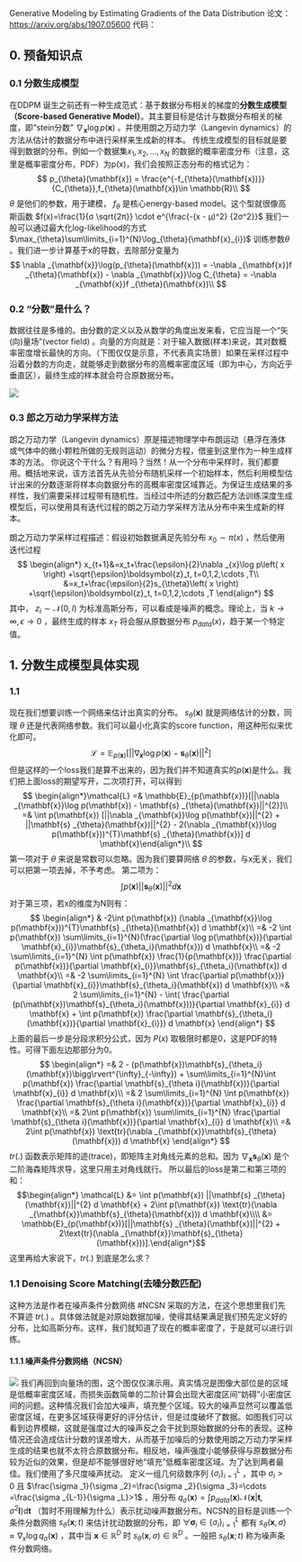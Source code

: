 Generative Modeling by Estimating Gradients of the Data Distribution
论文：https://arxiv.org/abs/1907.05600
代码：
## 0. 预备知识点
### 0.1 分数生成模型
在DDPM 诞生之前还有一种生成范式：基于数据分布相关的梯度的**分数生成模型（Score-based Generative Model）**。其主要目标是估计与数据分布相关的梯度，即“stein分数” $\nabla _{\mathbf{x}}\log p(\mathbf{x})$ 。并使用朗之万动力学（Langevin dynamics）的方法从估计的数据分布中进行采样来生成新的样本。
传统生成模型的目标就是要得到数据的分布。例如一个数据集${x_1, x_2, ..., x_N}$ 的数据的概率密度分布（注意，这里是概率密度分布，PDF）为p(x)，我们会按照正态分布的格式记为：
$$
p_{\theta}(\mathbf{x}) = \frac{e^{-f_{\theta}(\mathbf{x})}}{C_{\theta}},f_{\theta}(\mathbf{x})\in \mathbb{R}\\
$$
$\theta$ 是他们的参数，用于建模， $f_{\theta}$ 是核心energy-based model。这个型就很像高斯函数 $f(x)=\frac{1}{σ \sqrt{2π}} \cdot e^{\frac{-(x - μ)^2} {2σ^2}}$
我们一般可以通过最大化log-likelihood的方式 $\max_{\theta}\sum\limits_{i=1}^{N}\log_{\theta}(\mathbf{x}_{i})$ 训练参数$\theta$ 。我们进一步计算基于x的导数，去除部分变量为 
$$
\nabla _{\mathbf{x}}\log(p_{\theta}(\mathbf{x})) = -\nabla _{\mathbf{x}}f _{\theta}(\mathbf{x}) - \nabla _{\mathbf{x}}\log C_{\theta} = -\nabla _{\mathbf{x}}f _{\theta}(\mathbf{x})\\
$$
### 0.2 “分数”是什么？

数据往往是多维的。由分数的定义以及从数学的角度出发来看，它应当是一个“矢(向)量场”(vector field) 。向量的方向就是：对于输入数据(样本)来说，其对数概率密度增长最快的方向。（下图仅仅是示意，不代表真实场景）如果在采样过程中沿着分数的方向走，就能够走到数据分布的高概率密度区域（即为中心，方向近乎垂直区），最终生成的样本就会符合原数据分布。

![](images/分数.gif)

### 0.3  郎之万动力学采样方法

朗之万动力学（Langevin dynamics）原是描述物理学中布朗运动（悬浮在液体或气体中的微小颗粒所做的无规则运动）的微分方程，借鉴到这里作为一种生成样本的方法。
你说这个干什么？有用吗？当然！从一个分布中采样时，我们都要用。概括地来说，该方法首先从先验分布随机采样一个初始样本，然后利用模型估计出来的分数逐渐将样本向数据分布的高概率密度区域靠近。为保证生成结果的多样性，我们需要采样过程带有随机性。当经过中所述的分数匹配方法训练深度生成模型后，可以使用具有迭代过程的朗之万动力学采样方法从分布中来生成新的样本。

朗之万动力学采样过程描述：假设初始数据满足先验分布 $x_0 \sim \pi(x)$ ，然后使用迭代过程
$$
\begin{align*}
x_{t+1}&=x_t+\frac{\epsilon}{2}\nabla _{x}\log  p\left( x \right) +\sqrt{\epsilon}\boldsymbol{z}_t, t=0,1,2,\cdots ,T\\
&=x_t+\frac{\epsilon}{2}s_{\theta}\left( x \right) +\sqrt{\epsilon}\boldsymbol{z}_t, t=0,1,2,\cdots ,T
\end{align*}
$$
其中， $z_i \sim \mathcal{N}(0,I)$ 为标准高斯分布，可以看成是噪声的概念。理论上，当 $k \rightarrow \infty, \epsilon \rightarrow 0$ ，最终生成的样本 $x_T$ 将会服从原数据分布 $p_{data}(x)$，趋于某一个特定值。


## 1. 分数生成模型具体实现
### 1.1 
现在我们想要训练一个网络来估计出真实的分布。 $s_\theta(\mathbf{x})$ 就是网络估计的分数，同理 $\theta$ 还是代表网络参数。我们可以最小化真实的score function，用这种形似来优化即可。
$$\mathcal{L} = \mathbb{E}_{p(\mathbf{x})}[||\nabla _{\mathbf{x}}\log p(\mathbf{x}) - \mathbf{s} _{\theta}(\mathbf{x})||^{2}]$$
但是这样的一个loss我们是算不出来的，因为我们并不知道真实的$p(\mathbf{x})$是什么。我们把上面loss的期望写开，二次项打开，可以得到
$$
\begin{align*}\mathcal{L} =& \mathbb{E}_{p(\mathbf{x})}[||\nabla _{\mathbf{x}}\log p(\mathbf{x}) - \mathbf{s} _{\theta}(\mathbf{x})||^{2}]\\
=& \int p(\mathbf{x}) [||\nabla _{\mathbf{x}}\log p(\mathbf{x})||^{2} + ||\mathbf{s} _{\theta}(\mathbf{x})||^{2} - 2(\nabla _{\mathbf{x}}\log p(\mathbf{x}))^{T}\mathbf{s} _{\theta}(\mathbf{x})] d \mathbf{x}\end{align*}\\
$$
第一项对于 $\theta$ 来说是常数可以忽略。因为我们要算网络 $\theta$ 的参数，与x无关，我们可以把第一项去掉，不予考虑。
第二项为：
$$\int p(\mathbf{x}) ||\mathbf{s} _{\theta}(\mathbf{x})||^{2} d \mathbf{x}$$
对于第三项，若x的维度为N则有：
$$
\begin{align*}
& -2\int p(\mathbf{x}) (\nabla _{\mathbf{x}}\log p(\mathbf{x}))^{T}\mathbf{s} _{\theta}(\mathbf{x}) d \mathbf{x}\\ 
=& -2 \int p(\mathbf{x}) \sum\limits_{i=1}^{N}(\frac{\partial \log p(\mathbf{x})}{\partial \mathbf{x}_{i}}\mathbf{s}_{\theta_i}(\mathbf{x})) d \mathbf{x}\\ 
=& -2 \sum\limits_{i=1}^{N} \int p(\mathbf{x}) \frac{1}{p(\mathbf{x})} \frac{\partial p(\mathbf{x})}{\partial \mathbf{x}_{i}}\mathbf{s}_{\theta_i}(\mathbf{x}) d \mathbf{x}\\ 
=& -2 \sum\limits_{i=1}^{N} \int \frac{\partial p(\mathbf{x})}{\partial \mathbf{x}_{i}}\mathbf{s}_{\theta_i}(\mathbf{x}) d \mathbf{x}\\ 
=& 2 \sum\limits_{i=1}^{N} - \int( \frac{\partial (p(\mathbf{x})\mathbf{s}_{\theta_i}(\mathbf{x}))}{\partial \mathbf{x}_{i}} d \mathbf{x} + \int p(\mathbf{x}) \frac{\partial \mathbf{s}_{\theta_i}(\mathbf{x})}{\partial \mathbf{x}_{i}}) d \mathbf{x}
\end{align*}
$$
上面的最后一步是分段求积分公式，因为 $P(x)$ 取极限时都是0，这是PDF的特性。可得下面左边那部分为0。
$$
\begin{align*}
=& 2 - (p(\mathbf{x})\mathbf{s}_{\theta_i}(\mathbf{x})\bigg\rvert^{\infty}_{-\infty}) + \sum\limits_{i=1}^{N}\int p(\mathbf{x}) \frac{\partial \mathbf{s}_{\theta i}(\mathbf{x})}{\partial \mathbf{x}_{i}} d \mathbf{x}\\ 
=& 2 \sum\limits_{i=1}^{N} \int p(\mathbf{x}) \frac{\partial \mathbf{s}_{\theta i}(\mathbf{x})}{\partial \mathbf{x}_{i}} d \mathbf{x}\\ 
=& 2\int p(\mathbf{x}) \sum\limits_{i=1}^{N} \frac{\partial \mathbf{s}_{\theta i}(\mathbf{x})}{\partial \mathbf{x}_{i}} d \mathbf{x}\\ 
=& 2\int p(\mathbf{x}) \text{tr}(\nabla _{\mathbf{x}}\mathbf{s}_{\theta}(\mathbf{x})) d \mathbf{x}
\end{align*}
$$
$tr(.)$ 函数表示矩阵的迹(trace)，即矩阵主对角线元素的总和。因为 $\nabla _{\mathbf{x}}\mathbf{s}_{\theta}(\mathbf{x})$ 是个二阶海森矩阵求导，这里只用主对角线就行。
所以最后的loss是第二和第三项的和：
$$\begin{align*} \mathcal{L} &= \int p(\mathbf{x}) ||\mathbf{s} _{\theta}(\mathbf{x})||^{2} d \mathbf{x} + 2\int p(\mathbf{x}) \text{tr}(\nabla _{\mathbf{x}}\mathbf{s}_{\theta}(\mathbf{x})) d \mathbf{x}\\\\ &= \mathbb{E}_{p(\mathbf{x})}[||\mathbf{s} _{\theta}(\mathbf{x})||^{2} + 2\text{tr}(\nabla _{\mathbf{x}}\mathbf{s}_{\theta}(\mathbf{x}))].\end{align*}$$
这里再给大家说下，$tr(.)$ 到底是怎么求？
### 1.1  Denoising Score Matching(去噪分数匹配)
这种方法是作者在噪声条件分数网络 #NCSN 采取的方法，在这个思想里我们先不算迹 $tr(.)$ 。具体做法就是对原始数据加噪，使得其结果满足我们预先定义好的分布，比如高斯分布。这样，我们就知道了现在的概率密度了，于是就可以进行训练。
#### 1.1.1 噪声条件分数网络（NCSN）
![](分数在高低区域的作用.png)
我们再回到向量场的图，这个图仅仅演示用。真实情况是图像大部位是的区域是低概率密度区域，而损失函数简单的二阶计算会出现大密度区间“妨碍”小密度区间的问题。这种情况我们会加大噪声，填充整个区域。较大的噪声显然可以覆盖低密度区域，在更多区域获得更好的评分估计，但是过度破坏了数据。如图我们可以看到边界模糊，这就是强度过大的噪声反之会干扰到原始数据的分布的表现。这种情况还会造成估计分数的误差增大，从而基于加噪后的分数使用朗之万动力学采样生成的结果也就不太符合原数据分布。相反地，噪声强度小能够获得与原数据分布较为近似的效果，但是却不能够很好地“填充”低概率密度区域。为了达到两者最佳。我们使用了多尺度噪声扰动。
定义一组几何级数序列 $\left\{ \sigma _i \right\} _{i=1}^{L}$ ，其中 $\sigma _i>0$ 且 $\frac{\sigma _1}{\sigma _2}=\frac{\sigma _2}{\sigma _3}=\cdots =\frac{\sigma _{L-1}}{\sigma _L}>1$ ，用分布 $q_{\sigma}\left( \mathbf{x} \right) =\int{p_{data}\left( \mathbf{x} \right) \mathcal{N} \left( \mathbf{x}|\mathbf{t},\sigma ^2\mathbf{I} \right) \mathrm{d}\mathbf{t}}$ （暂时不用理解为什么）表示扰动噪声数据分布。NCSN的目标是训练一个条件分数网络 $s_{\theta}\left( \mathbf{x};t \right)$ 来估计扰动数据的分布，即 $\forall {{\mathbf{\sigma }}_{i}}\in \left\{ \sigma _i \right\} _{i=1}^{L}$ 都有 $s_{\theta}\left( \mathbf{x},\sigma \right) \approx \nabla _x\log q_{\sigma}\left( \mathbf{x} \right)$ ，其中当 $\mathbf{x}\in \mathbb{R} ^D$ 时 $s_{\theta}\left( \mathbf{x},\sigma \right) \in \mathbb{R} ^D$ 。一般把 $s_{\theta}\left( \mathbf{x};t \right)$ 称为噪声条件分数网络。
